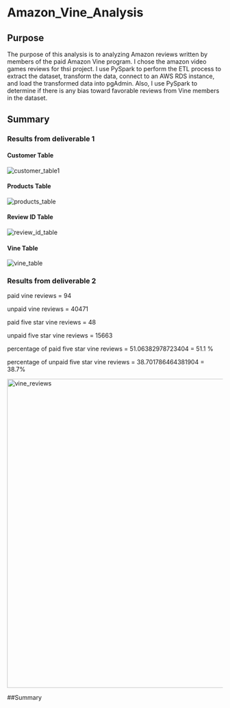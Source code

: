 # Amazon_Vine_Analysis
## Purpose
The purpose of this analysis is to analyzing Amazon reviews written by members of the paid Amazon Vine program. I chose the amazon video games reviews for thsi project. I use PySpark to perform the ETL process to extract the dataset, transform the data, connect to an AWS RDS instance, and load the transformed data into pgAdmin. Also, I use PySpark to determine if there is any bias toward favorable reviews from Vine members in the dataset.
## Summary
### Results from deliverable 1
#### Customer Table

![customer_table1](https://user-images.githubusercontent.com/107155888/193355987-3db68fc4-1535-47e8-bd2b-7a39545a5f76.png)

#### Products Table
![products_table](https://user-images.githubusercontent.com/107155888/193356002-bcb361a4-5321-4e30-93c5-30af7f5ac861.png)

#### Review ID Table
![review_id_table](https://user-images.githubusercontent.com/107155888/193356013-9358dfef-84b2-4104-9dc2-79da37f5744b.png)

#### Vine Table

![vine_table](https://user-images.githubusercontent.com/107155888/193356026-fdfae1f1-5566-44af-b4a8-ef8e949c4054.png)

### Results from deliverable 2
paid vine reviews = 94

unpaid vine reviews = 40471

paid five star vine reviews = 48

unpaid five star vine reviews = 15663

percentage of paid  five star vine reviews = 51.06382978723404 = 51.1 %

percentage of unpaid five star vine reviews = 38.701786464381904 = 38.7%



<img width="722" alt="vine_reviews" src="https://user-images.githubusercontent.com/107155888/193358051-448c2ae8-7c49-4c67-9fde-39de49098348.png">

##Summary


